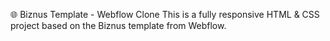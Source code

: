 🌐 Biznus Template - Webflow Clone This is a fully responsive HTML & CSS project based on the Biznus template from Webflow.

